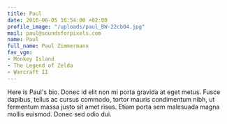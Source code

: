 ```yaml
---
title: Paul
date: 2016-06-05 16:54:00 +02:00
profile_image: "/uploads/paul_BW-22cb04.jpg"
mail: paul@soundsforpixels.com
name: Paul
full_name: Paul Zimmermann
fav_vgm:
- Monkey Island 
- The Legend of Zelda
- Warcraft II
---
```


Here is Paul's bio. Donec id elit non mi porta gravida at eget metus. Fusce dapibus, tellus ac cursus commodo, tortor mauris condimentum nibh, ut fermentum massa justo sit amet risus. Etiam porta sem malesuada magna mollis euismod. Donec sed odio dui.
